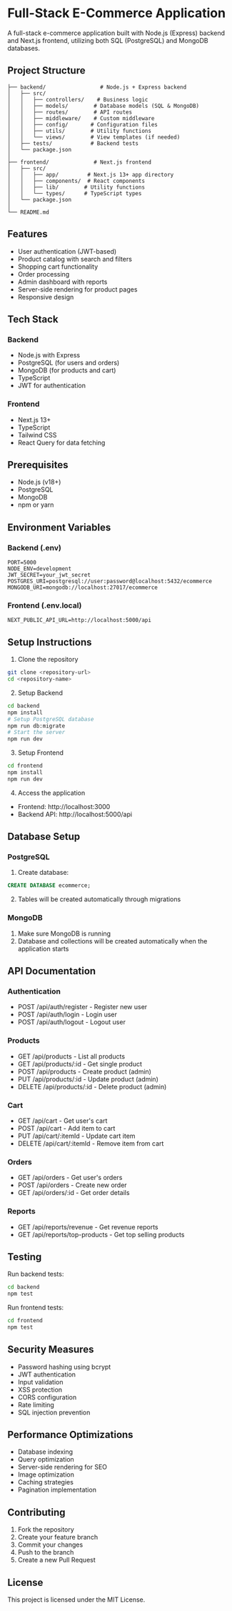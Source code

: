 # Full-Stack E-Commerce Application

A full-stack e-commerce application built with Node.js (Express) backend and Next.js frontend, utilizing both SQL (PostgreSQL) and MongoDB databases.

## Project Structure

```
├── backend/                 # Node.js + Express backend
│   ├── src/
│   │   ├── controllers/    # Business logic
│   │   ├── models/        # Database models (SQL & MongoDB)
│   │   ├── routes/        # API routes
│   │   ├── middleware/    # Custom middleware
│   │   ├── config/       # Configuration files
│   │   ├── utils/        # Utility functions
│   │   └── views/        # View templates (if needed)
│   ├── tests/            # Backend tests
│   └── package.json
│
├── frontend/              # Next.js frontend
│   ├── src/
│   │   ├── app/         # Next.js 13+ app directory
│   │   ├── components/  # React components
│   │   ├── lib/        # Utility functions
│   │   └── types/      # TypeScript types
│   └── package.json
│
└── README.md
```

## Features

- User authentication (JWT-based)
- Product catalog with search and filters
- Shopping cart functionality
- Order processing
- Admin dashboard with reports
- Server-side rendering for product pages
- Responsive design

## Tech Stack

### Backend
- Node.js with Express
- PostgreSQL (for users and orders)
- MongoDB (for products and cart)
- TypeScript
- JWT for authentication

### Frontend
- Next.js 13+
- TypeScript
- Tailwind CSS
- React Query for data fetching

## Prerequisites

- Node.js (v18+)
- PostgreSQL
- MongoDB
- npm or yarn

## Environment Variables

### Backend (.env)
```
PORT=5000
NODE_ENV=development
JWT_SECRET=your_jwt_secret
POSTGRES_URI=postgresql://user:password@localhost:5432/ecommerce
MONGODB_URI=mongodb://localhost:27017/ecommerce
```

### Frontend (.env.local)
```
NEXT_PUBLIC_API_URL=http://localhost:5000/api
```

## Setup Instructions

1. Clone the repository
```bash
git clone <repository-url>
cd <repository-name>
```

2. Setup Backend
```bash
cd backend
npm install
# Setup PostgreSQL database
npm run db:migrate
# Start the server
npm run dev
```

3. Setup Frontend
```bash
cd frontend
npm install
npm run dev
```

4. Access the application
- Frontend: http://localhost:3000
- Backend API: http://localhost:5000/api

## Database Setup

### PostgreSQL

1. Create database:
```sql
CREATE DATABASE ecommerce;
```

2. Tables will be created automatically through migrations

### MongoDB

1. Make sure MongoDB is running
2. Database and collections will be created automatically when the application starts

## API Documentation

### Authentication
- POST /api/auth/register - Register new user
- POST /api/auth/login - Login user
- POST /api/auth/logout - Logout user

### Products
- GET /api/products - List all products
- GET /api/products/:id - Get single product
- POST /api/products - Create product (admin)
- PUT /api/products/:id - Update product (admin)
- DELETE /api/products/:id - Delete product (admin)

### Cart
- GET /api/cart - Get user's cart
- POST /api/cart - Add item to cart
- PUT /api/cart/:itemId - Update cart item
- DELETE /api/cart/:itemId - Remove item from cart

### Orders
- GET /api/orders - Get user's orders
- POST /api/orders - Create new order
- GET /api/orders/:id - Get order details

### Reports
- GET /api/reports/revenue - Get revenue reports
- GET /api/reports/top-products - Get top selling products

## Testing

Run backend tests:
```bash
cd backend
npm test
```

Run frontend tests:
```bash
cd frontend
npm test
```

## Security Measures

- Password hashing using bcrypt
- JWT authentication
- Input validation
- XSS protection
- CORS configuration
- Rate limiting
- SQL injection prevention

## Performance Optimizations

- Database indexing
- Query optimization
- Server-side rendering for SEO
- Image optimization
- Caching strategies
- Pagination implementation

## Contributing

1. Fork the repository
2. Create your feature branch
3. Commit your changes
4. Push to the branch
5. Create a new Pull Request

## License

This project is licensed under the MIT License. 